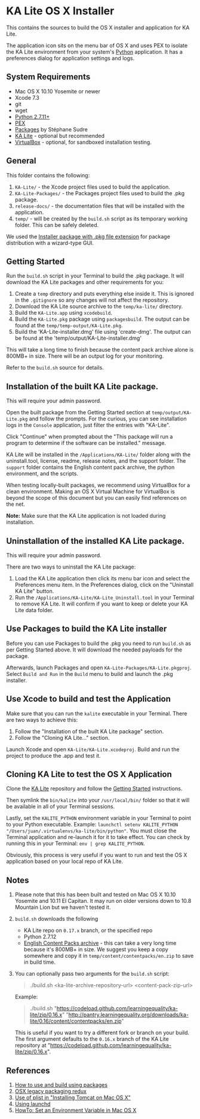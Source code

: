 KA Lite OS X Installer
======================
This contains the sources to build the OS X installer and application for KA Lite.

The application icon sits on the menu bar of OS X and uses PEX to isolate the KA Lite environment from your system's [Python](https://www.python.org/) application.  It has a preferences dialog for application settings and logs. 


## System Requirements

* Mac OS X 10.10 Yosemite or newer
* Xcode 7.3
* git
* wget
* [Python 2.7.11+](https://www.python.org/)
* [PEX](https://pex.readthedocs.io/en/stable/)
* [Packages](http://s.sudre.free.fr/Software/Packages/about.html) by Stéphane Sudre
* [KA Lite](https://github.com/learningequality/ka-lite/wiki/Getting-started) - optional but recommended
* [VirtualBox](https://www.virtualbox.org) - optional, for sandboxed installation testing.


## General 

This folder contains the following:

1. `KA-Lite/` - the Xcode project files used to build the application.
2. `KA-Lite-Packages/` - the Packages project files used to build the .pkg package.
3. `release-docs/` - the documentation files that will be installed with the application.
4. `temp/` - will be created by the `build.sh` script as its temporary working folder.  This can be safely deleted.

We used the [Installer package with .pkg file extension](https://en.wikipedia.org/wiki/Installer_(OS_X)#Installer_package) for package distribution with a wizard-type GUI.


## Getting Started

Run the `build.sh` script in your Terminal to build the .pkg package.  It will download the KA Lite packages and other requirements for you:

1. Create a `temp` directory and puts everything else inside it.  This is ignored in the `.gitignore` so any changes will not affect the repository. 
1. Download the KA Lite source archive to the `temp/ka-lite/` directory.  
1. Build the `KA-Lite.app` using `xcodebuild`.  
1. Build the `KA-Lite.pkg` package using `packagesbuild`.  The output can be found at the `temp/temp-output/KA-Lite.pkg`.
1. Build the 'KA-Lite-installer.dmg' file using 'create-dmg'. The output can be found at the 'temp/output/KA-Lite-installer.dmg'

This will take a long time to finish because the content pack archive alone is 800MB+ in size.  There will be an output log for your monitoring.

Refer to the `build.sh` source for details.


## Installation of the built KA Lite package.

This will require your admin password.

Open the built package from the Getting Started section at `temp/output/KA-Lite.pkg` and follow the prompts.  For the curious, you can see installation logs in the `Console` application, just filter the entries with "KA-Lite".

Click "Continue" when prompted about the "This package will run a program to determine if the software can be installed." message.

KA Lite will be installed in the `/Applications/KA-Lite/` folder along with the uninstall.tool, license, readme, release notes, and the support folder.  The `support` folder contains the English content pack archive, the python environment, and the scripts.

When testing locally-built packages, we recommend using VirtualBox for a clean environment.  Making an OS X Virtual Machine for VirtualBox is beyond the scope of this document but you can easily find references on the net.

**Note:** Make sure that the KA Lite application is not loaded during installation.


## Uninstallation of the installed KA Lite package.

This will require your admin password.

There are two ways to uninstall the KA Lite package:

1. Load the KA Lite application then click its menu bar icon and select the Preferences menu item.  In the Preferences dialog, click on the "Uninstall KA Lite" button.
1. Run the `/Applications/KA-Lite/KA-Lite_Uninstall.tool` in your Terminal to remove KA Lite.  It will confirm if you want to keep or delete your KA Lite data folder.


## Use Packages to build the KA Lite installer

Before you can use Packages to build the .pkg you need to run `build.sh` as per Getting Started above.  It will download the needed payloads for the package.

Afterwards, launch Packages and open `KA-Lite-Packages/KA-Lite.pkgproj`.  Select `Build and Run` in the `Build` menu to build and launch the .pkg installer.


## Use Xcode to build and test the Application

Make sure that you can run the `kalite` executable in your Terminal.  There are two ways to achieve this:

1. Follow the "Installation of the built KA Lite package" section.
2. Follow the "Cloning KA Lite..." section.

Launch Xcode and open `KA-Lite/KA-Lite.xcodeproj`.  Build and run the project to produce the .app and test it.


## Cloning KA Lite to test the OS X Application

Clone the [KA Lite](https://github.com/learningequality/ka-lite) repository and follow the [Getting Started](https://github.com/learningequality/ka-lite/wiki/Getting-started) instructions.  

Then symlink the `bin/kalite` into your `/usr/local/bin/` folder so that it will be available in all of your Terminal sessions.  

Lastly, set the `KALITE_PYTHON` environment variable in your Terminal to point to your Python executable.  Example: `launchctl setenv KALITE_PYTHON "/Users/juan/.virtualenvs/ka-lite/bin/python"`.  You must close the Terminal application and re-launch it for it to take effect.  You can check by running this in your Terminal: `env | grep KALITE_PYTHON`.

Obviously, this process is very useful if you want to run and test the OS X application based on your local repo of KA Lite.


## Notes

1. Please note that this has been built and tested on Mac OS X 10.10 Yosemite and 10.11 El Capitan.  It may run on older versions down to 10.8 Mountain Lion but we haven't tested it.
1. `build.sh` downloads the following

    * KA Lite repo on `0.17.x` branch, or the specified repo
    * Python 2.7.12
    * [English Content Packs archive](http://pantry.learningequality.org/downloads/ka-lite/0.17/content/contentpacks/en.zip) - this can take a very long time because it's 800MB+ in size.  We suggest you keep a copy somewhere and copy it in `temp/content/contentpacks/en.zip` to save in build time.
1. You can optionally pass two arguments for the `build.sh` script:

    > ./build.sh \<ka-lite-archive-repository-url> \<content-pack-zip-url>

    Example:

    > ./build.sh "https://codeload.github.com/learningequality/ka-lite/zip/0.16.x" "http://pantry.learningequality.org/downloads/ka-lite/0.16/content/contentpacks/en.zip"

    This is useful if you want to try a different fork or branch on your build.  The first argument defaults to the `0.16.x` branch of the KA Lite repository at "https://codeload.github.com/learningequality/ka-lite/zip/0.16.x".


## References

1. [How to use and build using packages](http://s.sudre.free.fr/Software/documentation/Packages/en/index.html)
1. [OSX legacy packaging redux](http://matthew-brett.github.io/docosx/legacy_package_redux.html)
1. [Use of plist in "Installing Tomcat on Mac OS X"](http://www.joel.lopes-da-silva.com/2008/05/13/installing-tomcat-on-mac-os-x/)
1. [Using launchd](http://trac.buildbot.net/wiki/UsingLaunchd)
1. [HowTo: Set an Environment Variable in Mac OS X](http://www.dowdandassociates.com/blog/content/howto-set-an-environment-variable-in-mac-os-x/)